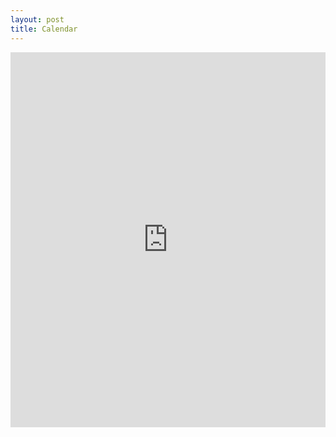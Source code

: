 ```yaml
---
layout: post
title: Calendar
---
```


<div align="center">
<iframe src="https://calendar.google.com/calendar/embed?mode=WEEK&amp;height=600&amp;wkst=1&amp;bgcolor=%23FFFFFF&amp;src=barmingyouth.co.uk_h5g5j4i6dir04ohifid077jgvc%40group.calendar.google.com&amp;color=%23182C57&amp;ctz=Europe%2FLondon" style="border-width:0" width="100%" height="600" frameborder="0" scrolling="no"></iframe>

</div>

